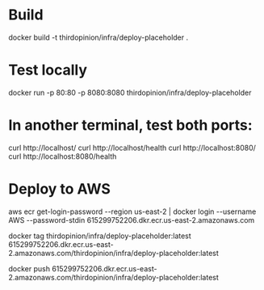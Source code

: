 # Build
docker build -t thirdopinion/infra/deploy-placeholder .

# Test locally
docker run -p 80:80 -p 8080:8080 thirdopinion/infra/deploy-placeholder

# In another terminal, test both ports:
curl http://localhost/
curl http://localhost/health
curl http://localhost:8080/
curl http://localhost:8080/health

# Deploy to AWS

aws ecr get-login-password --region us-east-2 | docker login --username AWS --password-stdin 615299752206.dkr.ecr.us-east-2.amazonaws.com

docker tag thirdopinion/infra/deploy-placeholder:latest 615299752206.dkr.ecr.us-east-2.amazonaws.com/thirdopinion/infra/deploy-placeholder:latest

docker push 615299752206.dkr.ecr.us-east-2.amazonaws.com/thirdopinion/infra/deploy-placeholder:latest